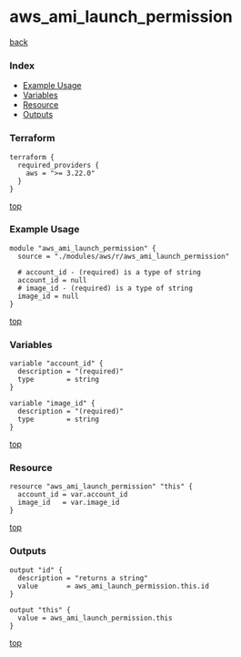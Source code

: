 # aws_ami_launch_permission

[back](../aws.md)

### Index

- [Example Usage](#example-usage)
- [Variables](#variables)
- [Resource](#resource)
- [Outputs](#outputs)

### Terraform

```hcl
terraform {
  required_providers {
    aws = ">= 3.22.0"
  }
}
```

[top](#index)

### Example Usage

```hcl
module "aws_ami_launch_permission" {
  source = "./modules/aws/r/aws_ami_launch_permission"

  # account_id - (required) is a type of string
  account_id = null
  # image_id - (required) is a type of string
  image_id = null
}
```

[top](#index)

### Variables

```hcl
variable "account_id" {
  description = "(required)"
  type        = string
}

variable "image_id" {
  description = "(required)"
  type        = string
}
```

[top](#index)

### Resource

```hcl
resource "aws_ami_launch_permission" "this" {
  account_id = var.account_id
  image_id   = var.image_id
}
```

[top](#index)

### Outputs

```hcl
output "id" {
  description = "returns a string"
  value       = aws_ami_launch_permission.this.id
}

output "this" {
  value = aws_ami_launch_permission.this
}
```

[top](#index)